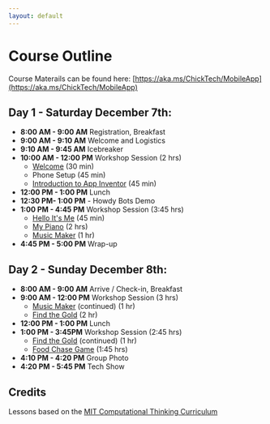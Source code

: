 ```yaml
---
layout: default
---
```


# Course Outline

Course Materails can be found here: [https://aka.ms/ChickTech/MobileApp](https://aka.ms/ChickTech/MobileApp)

## Day 1 - Saturday December 7th:

- **8:00 AM - 9:00 AM** Registration, Breakfast
- **9:00 AM - 9:10 AM** Welcome and Logistics
- **9:10 AM - 9:45 AM** Icebreaker
- **10:00 AM - 12:00 PM** Workshop Session (2 hrs)
   - [Welcome](./01-welcome.md) (30 min)
   - Phone Setup (45 min)
   - [Introduction to App Inventor](./02-appinventor.md) (45 min)
- **12:00 PM - 1:00 PM** Lunch
- **12:30 PM- 1:00 PM** - Howdy Bots Demo
- **1:00 PM - 4:45 PM** Workshop Session (3:45 hrs)
   - [Hello It's Me](./03-helloitsme.md) (45 min)
   - [My Piano](./04-mypiano.md) (2 hrs)
   - [Music Maker](./05-musicmaker.md) (1 hr)
- **4:45 PM - 5:00 PM** Wrap-up

## Day 2 - Sunday  December 8th:

- **8:00 AM - 9:00 AM**  Arrive / Check-in, Breakfast 
- **9:00 AM - 12:00 PM**  Workshop Session (3 hrs)
   - [Music Maker](./05-musicmaker.md) (continued) (1 hr)
   - [Find the Gold](./06-findthegold.md) (2 hr)
- **12:00 PM - 1:00 PM**  Lunch 
- **1:00 PM - 3:45PM**  Workshop Session  (2:45 hrs)
   - [Find the Gold](./06-findthegold.md) (continued) (1 hr)
   - [Food Chase Game](07-foodchasegame.md) (1:45 hrs)
- **4:10 PM - 4:20 PM**  Group Photo 
- **4:20 PM - 5:45 PM**  Tech Show

## Credits
Lessons based on the [MIT Computational Thinking Curriculum](http://appinventor.mit.edu/explore/teach)